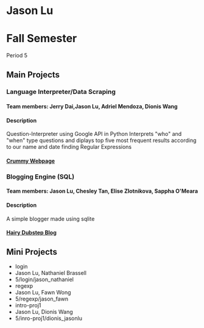 Jason Lu
================
# Fall Semester
Period 5

## Main Projects

### Language Interpreter/Data Scraping
#### Team members: Jerry Dai,Jason Lu, Adriel Mendoza, Dionis Wang
#### Description
Question-Interpreter using Google API in Python
Interprets "who" and "when" type questions
and diplays top five most frequent results according to our name and date finding Regular Expressions


#### <a href="https://github.com/DionisWang/Crummy-Webpage">Crummy Webpage</a>

### Blogging Engine (SQL)
#### Team members: Jason Lu, Chesley Tan, Elise Zlotnikova, Sappha O'Meara
#### Description
A simple blogger made using sqlite
#### <a href="https://github.com/jasonluX13/hairy-dubstep-blog">Hairy Dubstep Blog</a>

## Mini Projects
 
 * login
  * Jason Lu, Nathaniel Brassell
  * 5/login/jason_nathaniel
 * regexp
  * Jason Lu, Fawn Wong
  * 5/regexp/jason_fawn
 * intro-proj1
  * Jason Lu, Dionis Wang
  * 5/inro-proj1/dionis_jasonlu
